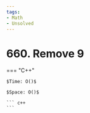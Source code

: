 ```yaml
---
tags:
- Math
- Unsolved
---
```



# 660. Remove 9

=== "C++"

    $Time: O()$

    $Space: O()$

    ``` c++
    ```